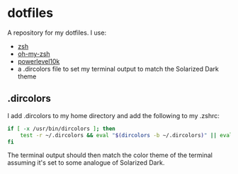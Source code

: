 # dotfiles

A repository for my dotfiles. I use:

- [zsh](zsh.org)
- [oh-my-zsh](https://ohmyz.sh/)
- [powerlevel10k](https://github.com/romkatv/powerlevel10k)
- a .dircolors file to set my terminal output to match the Solarized Dark theme

## .dircolors

I add .dircolors to my home directory and add the following to my .zshrc:

```zsh
if [ -x /usr/bin/dircolors ]; then
	test -r ~/.dircolors && eval "$(dircolors -b ~/.dircolors)" || eval "$(dircolors -b)"
fi
```

The terminal output should then match the color theme of the terminal assuming it's set to some analogue of Solarized Dark.
